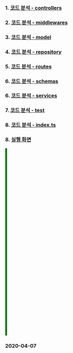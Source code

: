 ### 1. [코드 분석 - controllers](https://github.com/ckdqja135/Typescript-restful-starter/blob/master/Controller_Analysis.md)
### 2. [코드 분석 - middlewares](https://github.com/ckdqja135/Typescript-restful-starter/blob/master/Middlewares_Analysis.md)
### 3. [코드 분석 - model](https://github.com/ckdqja135/Typescript-restful-starter/blob/master/Model_Analysis.md)
### 4. [코드 분석 - repository](https://github.com/ckdqja135/Typescript-restful-starter/blob/master/Repository_Analysis.md)
### 5. [코드 분석 - routes](https://github.com/ckdqja135/Typescript-restful-starter/blob/master/Routes_Analysis.md)
### 6. [코드 분석 - schemas](https://github.com/ckdqja135/Typescript-restful-starter/blob/master/Schemas_Analysis.md)
### 6. [코드 분석 - services](https://github.com/ckdqja135/Typescript-restful-starter/blob/master/Service_Analysis.md)
### 7. [코드 분석 - test](https://github.com/ckdqja135/Typescript-restful-starter/blob/master/Test_Analysis.md)
### 8. [코드 분석 - index.ts](https://github.com/ckdqja135/Typescript-restful-starter/blob/master/Service_Analysis.md)
### 8. [실행 화면](https://github.com/ckdqja135/Typescript-restful-starter/blob/master/%EC%8B%A4%ED%96%89%ED%99%94%EB%A9%B4.md)

<style>
.vl {
  border-left: 6px solid green;
  height: 600px;
}
</style>
</head>
<body>

<div class="vl"></div>

### 2020-04-07
